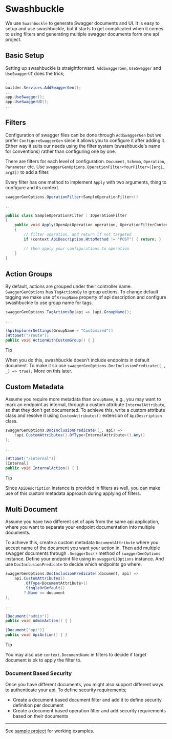 # Swashbuckle

We use `Swashbuckle` to generate Swagger documents and UI. It is easy to setup
and use swashbuckle, but it starts to get complicated when it comes to using
filters and generating multiple swagger documents form one api project.

## Basic Setup

Setting up swashbuckle is straightforward. `AddSwaggerGen`, `UseSwagger` and
`UseSwaggerUI` does the trick;

```csharp
...
builder.Services.AddSwaggerGen();
...
app.UseSwagger();
app.UseSwaggerUI();
...
```

## Filters

Configuration of swagger files can be done through `AddSwaggerGen` but we prefer
`ConfigureSwaggerGen` since it allows you to configure it after adding it.
Either way it suits our needs using the filter system (swashbuckle's name for
conventions) rather than configuring one by one.

There are filters for each level of configuration. `Document`, `Schema`,
`Operation`, `Parameter` etc. Use
`swaggerGenOptions.OperationFilter<YourFilter>([arg1, arg2])` to add a filter.

Every filter has one method to implement `Apply` with two arguments, thing to
configure and its context.

```csharp
swaggerGenOptions.OperationFilter<SampleOperationFilter>()

...

public class SampleOperationFilter : IOperationFilter
{
    public void Apply(OpenApiOperation operation, OperationFilterContext context)
    {
        // filter operation, and return if not targeted
        if (context.ApiDescription.HttpMethod != "POST") { return; }

        // then apply your configurations to operation
    }
}

```

## Action Groups

By default, actions are grouped under their controller name.
`SwaggerGenOptions` has `TagActionsBy` to group actions. To change default
tagging we make use of `GroupName` property of api description and configure
swashbuckle to use group name for tags.

```csharp
swaggerGenOptions.TagActionsBy(api => [api.GroupName]);

...

[ApiExplorerSettings(GroupName = "Customized")]
[HttpGet("/route")]
public void ActionWithCustomGroup() { }
```

> [!TIP]
>
> When you do this, swashbuckle doesn't include endpoints in default document.
> To make it so use `swaggerGenOptions.DocInclusionPredicate((_, _) => true);`
> More on this later.

## Custom Metadata

Assume you require more metadata than `GroupName`, e.g., you may want to mark an
endpoint as internal, through a custom attribute `InternalAttribute`, so that
they don't get documented. To achieve this, write a custom attribute class and
resolve it using `CustomAttributes()` extension of `ApiDescription` class.

```csharp
swaggerGenOptions.DocInclusionPredicate((_, api) =>
    !api.CustomAttributes().OfType<InternalAttribute>().Any()
);

...

[HttpGet("/internal")]
[Internal]
public void InternalAction() { }
```

> [!TIP]
>
> Since `ApiDescription` instance is provided in filters as well, you can make
> use of this custom metadata approach during applying of filters.

## Multi Document

Assume you have two different set of apis from the same api application, where
you want to separate your endpoint documentation into multiple documents.

To achieve this, create a custom metadata `DocumentAttribute` where you accept
name of the document you want your action in. Then add multiple swagger
documents through `.SwaggerDoc()` method of `swaggerGenOptions` instance. Define
your endpoint file using in `swaggerUiOptions` instance. And use
`DocInclusionPredicate` to decide which endpoints go where.

```csharp
swaggerGenOptions.DocInclusionPredicate((document, api) =>
    api.CustomAttributes()
        .OfType<DocumentAttribute>()
        .SingleOrDefault()
        ?.Name == document
);

...

[Document("admin")]
public void AdminAction() { }

[Document("api")]
public void ApiAction() { }
```

> [!TIP]
>
> You may also use `context.DocumentName` in filters to decide if target
> document is ok to apply the filter to.

### Document Based Security

Once you have different documents, you might also support different ways to
authenticate your api. To define security requirements;

- Create a document based document filter and add it to define security
  definition per document
- Create a document based operation filter and add security requirements based
  on their documents

---

See [sample project](./Swashbuckle/) for working examples.
